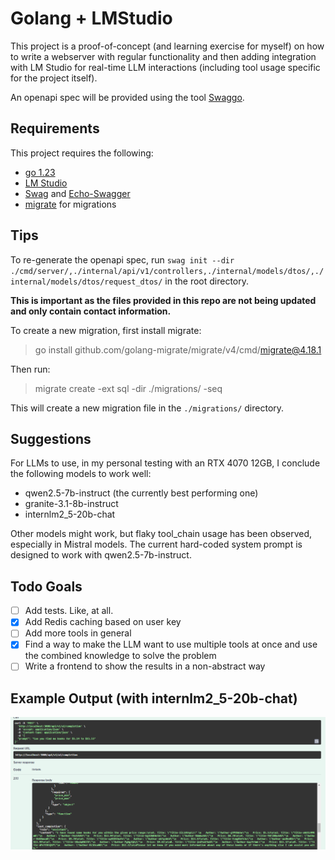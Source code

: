 # Golang + LMStudio 

This project is a proof-of-concept (and learning exercise for myself) on how to write a webserver with regular functionality and then adding integration with LM Studio for real-time LLM interactions (including tool usage specific for the project itself).

An openapi spec will be provided using the tool [Swaggo](https://github.com/swaggo/swag).

## Requirements

This project requires the following:

- [go 1.23](https://go.dev/doc/install)
- [LM Studio](https://lmstudio.ai/docs/api/server)
- [Swag](https://github.com/swaggo/swag) and [Echo-Swagger](https://github.com/swaggo/echo-swagger)
- [migrate](https://github.com/golang-migrate/migrate) for migrations

## Tips

To re-generate the openapi spec, run `swag init --dir ./cmd/server/,./internal/api/v1/controllers,./internal/models/dtos/,./internal/models/dtos/request_dtos/` in the root directory. 

**This is important as the files provided in this repo are not being updated and only contain contact information.**

To create a new migration, first install migrate:

> go install github.com/golang-migrate/migrate/v4/cmd/migrate@4.18.1

Then run:

> migrate create -ext sql -dir ./migrations/ -seq <name>

This will create a new migration file in the `./migrations/` directory.

## Suggestions

For LLMs to use, in my personal testing with an RTX 4070 12GB, I conclude the following models to work well: 

- qwen2.5-7b-instruct (the currently best performing one)
- granite-3.1-8b-instruct
- internlm2_5-20b-chat

Other models might work, but flaky tool_chain usage has been observed, especially in Mistral models.
The current hard-coded system prompt is designed to work with qwen2.5-7b-instruct.

## Todo Goals

- [ ] Add tests. Like, at all.
- [x] Add Redis caching based on user key
- [ ] Add more tools in general
- [x] Find a way to make the LLM want to use multiple tools at once and use the combined knowledge to solve the problem
- [ ] Write a frontend to show the results in a non-abstract way

## Example Output (with internlm2_5-20b-chat)

![Alt text](./images/1.png)